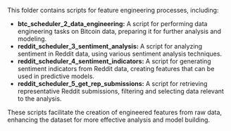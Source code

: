This folder contains scripts for feature engineering processes, including:

- **btc_scheduler_2_data_engineering:** A script for performing data engineering tasks on Bitcoin data, preparing it for further analysis and modeling.
- **reddit_scheduler_3_sentiment_analysis:** A script for analyzing sentiment in Reddit data, using various sentiment analysis techniques.
- **reddit_scheduler_4_sentiment_indicators:** A script for generating sentiment indicators from Reddit data, creating features that can be used in predictive models.
- **reddit_scheduler_5_get_rep_submissions:** A script for retrieving representative Reddit submissions, filtering and selecting data relevant to the analysis.

These scripts facilitate the creation of engineered features from raw data, enhancing the dataset for more effective analysis and model building.
